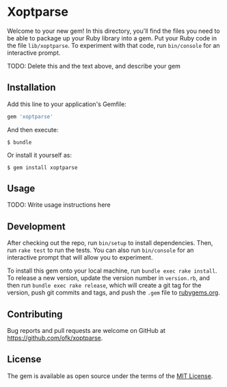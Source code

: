 # Xoptparse

Welcome to your new gem! In this directory, you'll find the files you need to be able to package up your Ruby library into a gem. Put your Ruby code in the file `lib/xoptparse`. To experiment with that code, run `bin/console` for an interactive prompt.

TODO: Delete this and the text above, and describe your gem

## Installation

Add this line to your application's Gemfile:

```ruby
gem 'xoptparse'
```

And then execute:

    $ bundle

Or install it yourself as:

    $ gem install xoptparse

## Usage

TODO: Write usage instructions here

## Development

After checking out the repo, run `bin/setup` to install dependencies. Then, run `rake test` to run the tests. You can also run `bin/console` for an interactive prompt that will allow you to experiment.

To install this gem onto your local machine, run `bundle exec rake install`. To release a new version, update the version number in `version.rb`, and then run `bundle exec rake release`, which will create a git tag for the version, push git commits and tags, and push the `.gem` file to [rubygems.org](https://rubygems.org).

## Contributing

Bug reports and pull requests are welcome on GitHub at https://github.com/ofk/xoptparse.

## License

The gem is available as open source under the terms of the [MIT License](https://opensource.org/licenses/MIT).
